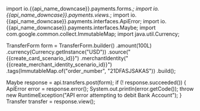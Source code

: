 import io.{{api_name_downcase}}.payments.forms.*;
import io.{{api_name_downcase}}.payments.views.*;
import io.{{api_name_downcase}}.payments.interfaces.ApiError;
import io.{{api_name_downcase}}.payments.interfaces.Maybe;
import com.google.common.collect.ImmutableMap;
import java.util.Currency;

TransferForm form = TransferForm.builder()
        .amount(100L)
        .currency(Currency.getInstance("USD"))
        .source("{{create_card_scenario_id}}")
        .merchantIdentity("{{create_merchant_identity_scenario_id}}")
        .tags(ImmutableMap.of("order_number", "21DFASJSAKAS"))
        .build();

Maybe<Transfer> response = api.transfers.post(form);
if (! response.succeeded()) {
    ApiError error = response.error();
    System.out.println(error.getCode());
    throw new RuntimeException("API error attempting to debit Bank Account");
}
Transfer transfer = response.view();
